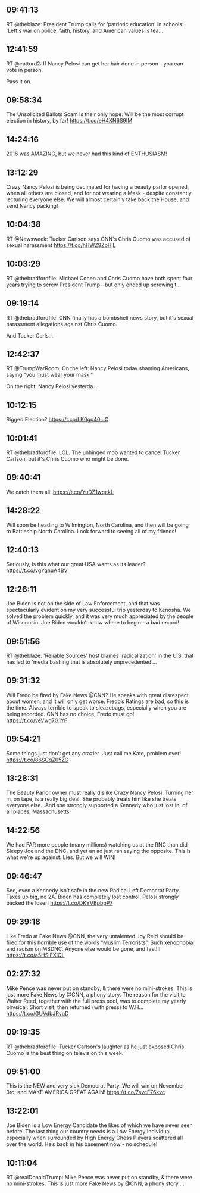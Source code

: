 ## 09:41:13
RT @theblaze: President Trump calls for 'patriotic education' in schools: 'Left's war on police, faith, history, and American values is tea…
## 12:41:59
RT @catturd2: If Nancy Pelosi can get her hair done in person - you can vote in person. 

Pass it on.
## 09:58:34
The Unsolicited Ballots Scam is their only hope. Will be the most corrupt election in history, by far! https://t.co/eH4XN6S9IM
## 14:24:16
2016 was AMAZING, but we never had this kind of ENTHUSIASM!
## 13:12:29
Crazy Nancy Pelosi is being decimated for having a beauty parlor opened, when all others are closed, and for not wearing a Mask - despite constantly lecturing everyone else. We will almost certainly take back the House, and send Nancy packing!
## 10:04:38
RT @Newsweek: Tucker Carlson says CNN's Chris Cuomo was accused of sexual harassment https://t.co/hHWZ9ZbHjL
## 10:03:29
RT @thebradfordfile: Michael Cohen and Chris Cuomo have both spent four years trying to screw President Trump--but only ended up screwing t…
## 09:19:14
RT @thebradfordfile: CNN finally has a bombshell news story, but it's sexual harassment allegations against Chris Cuomo. 

And Tucker Carls…
## 12:42:37
RT @TrumpWarRoom: On the left: Nancy Pelosi today shaming Americans, saying "you must wear your mask."

On the right: Nancy Pelosi yesterda…
## 10:12:15
Rigged Election? https://t.co/LK0gp40luC
## 10:01:41
RT @thebradfordfile: LOL. The unhinged mob wanted to cancel Tucker Carlson, but it's Chris Cuomo who might be done.
## 09:40:41
We catch them all! https://t.co/YuDZ1wqekL
## 14:28:22
Will soon be heading to Wilmington, North Carolina, and then will be going to Battleship North Carolina. Look forward to seeing all of my friends!
## 12:40:13
Seriously, is this what our great USA wants as its leader? https://t.co/vgYqhuA4BV
## 12:26:11
Joe Biden is not on the side of Law Enforcement, and that was spectacularly evident on my very successful trip yesterday to Kenosha. We solved the problem quickly, and it was very much appreciated by the people of Wisconsin. Joe Biden wouldn’t know where to begin - a bad record!
## 09:51:56
RT @theblaze: 'Reliable Sources' host blames 'radicalization' in the U.S. that has led to 'media bashing that is absolutely unprecedented'…
## 09:31:32
Will Fredo be fired by Fake News @CNN? He speaks with great disrespect about women, and it will only get worse. Fredo’s Ratings are bad, so this is the time. Always terrible to speak to sleazebags, especially when you are being recorded. CNN has no choice, Fredo must go! https://t.co/veVwg7G1YF
## 09:54:21
Some things just don’t get any crazier. Just call me Kate, problem over! https://t.co/86SCqZ05ZG
## 13:28:31
The Beauty Parlor owner must really dislike Crazy Nancy Pelosi. Turning her in, on tape, is a really big deal. She probably treats him like she treats everyone else...And she strongly supported a Kennedy who just lost in, of all places, Massachusetts!
## 14:22:56
We had FAR more people (many millions) watching us at the RNC than did Sleepy Joe and the DNC, and yet an ad just ran saying the opposite. This is what we’re up against. Lies. But we will WIN!
## 09:46:47
See, even a Kennedy isn’t safe in the new Radical Left Democrat Party. Taxes up big, no 2A. Biden has completely lost control. Pelosi strongly backed the loser! https://t.co/DKYVBpbpP7
## 09:39:18
Like Fredo at Fake News @CNN, the very untalented Joy Reid should be fired for this horrible use of the words “Muslim Terrorists”. Such xenophobia and racism on MSDNC. Anyone else would be gone, and fast!!! https://t.co/a5HSIEXlQL
## 02:27:32
Mike Pence was never put on standby, &amp; there were no mini-strokes. This is just more Fake News by @CNN, a phony story. The reason for the visit to Walter Reed, together with the full press pool, was to complete my yearly physical. Short visit, then returned (with press) to W.H... https://t.co/GUVdbJRvqD
## 09:19:35
RT @thebradfordfile: Tucker Carlson's laughter as he just exposed Chris Cuomo is the best thing on television this week.
## 09:51:00
This is the NEW and very sick Democrat Party. We will win on November 3rd, and MAKE AMERICA GREAT AGAIN! https://t.co/7svcF76kvc
## 13:22:01
Joe Biden is a Low Energy Candidate the likes of which we have never seen before. The last thing our country needs is a Low Energy Individual, especially when surrounded by High Energy Chess Players scattered all over the world. He’s back in his basement now - no schedule!
## 10:11:04
RT @realDonaldTrump: Mike Pence was never put on standby, &amp; there were no mini-strokes. This is just more Fake News by @CNN, a phony story.…
